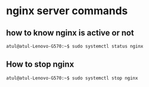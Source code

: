 # nginx server commands

## how to know nginx is active or not
```
atul@atul-Lenovo-G570:~$ sudo systemctl status nginx

```
## How to stop nginx
```
atul@atul-Lenovo-G570:~$ sudo systemctl stop nginx
```
